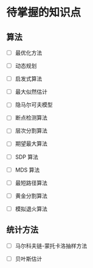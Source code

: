 
# 待掌握的知识点

## 算法
- [ ] 最优化方法
- [ ] 动态规划
- [ ] 启发式算法
- [ ] 最大似然估计
- [ ] 隐马尔可夫模型
- [ ] 断点检测算法
- [ ] 层次分割算法
- [ ] 期望最大算法
- [ ] SDP 算法
- [ ] MDS 算法
- [ ] 最短路径算法
- [ ] 黄金分割算法
- [ ] 模拟退火算法



## 统计方法
- [ ] 马尔科夫链-蒙托卡洛抽样方法
- [ ] 贝叶斯估计


